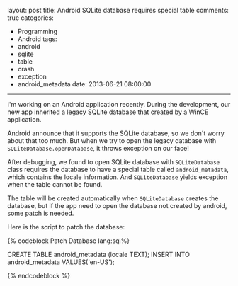 layout: post
title: Android SQLite database requires special table
comments: true
categories:
  - Programming
  - Android
tags:
  - android
  - sqlite
  - table
  - crash
  - exception
  - android_metadata
date: 2013-06-21 08:00:00
---
I'm working on an Android application recently. During the development, our new app inherited a legacy SQLite database that created by a WinCE application.

Android announce that it supports the SQLite database, so we don't worry about that too much. But when we try to open the legacy database with  `SQLiteDatabase.openDatabase`, it throws exception on our face!

After debugging, we found to open SQLite database with `SQLiteDatabase` class requires the database to have a special table called `android_metadata`, which contains the locale information. And `SQLiteDatabase` yields exception when the table cannot be found.

The table will be created automatically when `SQLiteDatabase` creates the database, but if the app need to open the database not created by android, some patch is needed.

Here is the script to patch the database:

{% codeblock Patch Database lang:sql%}

CREATE TABLE android_metadata (locale TEXT);
INSERT INTO android_metadata VALUES('en-US');

{% endcodeblock %}

